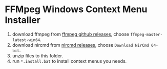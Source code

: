 # FFMpeg Windows Context Menu Installer

1. download ffmpeg from [ffmpeg github releases](https://github.com/BtbN/FFmpeg-Builds/releases), choose `ffmpeg-master-latest-win64`.
2. download nircmd from [nircmd releases](https://www.nirsoft.net/utils/nircmd.html), choose `Download NirCmd 64-bit`.
3. unzip files to this folder.
4. run `*.install.bat` to install context menus you needs.
